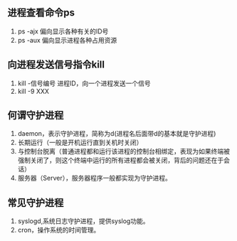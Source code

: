 ## 进程查看命令ps
1. ps -ajx   偏向显示各种有关的ID号
2. ps -aux   偏向显示进程各种占用资源

## 向进程发送信号指令kill
1. kill -信号编号 进程ID，向一个进程发送一个信号
2. kill -9 XXX

## 何谓守护进程
1. daemon，表示守护进程，简称为d(进程名后面带d的基本就是守护进程)
2. 长期运行（一般是开机运行直到关机时关闭）
3. 与控制台脱离（普通进程都和运行该进程的控制台相绑定，表现为如果终端被强制关闭了，则这个终端中运行的所有进程都会被关闭，背后的问题还在于会话）
4. 服务器（Server），服务器程序一般都实现为守护进程。
   
## 常见守护进程
1. syslogd,系统日志守护进程，提供syslog功能。
2. cron，操作系统的时间管理。